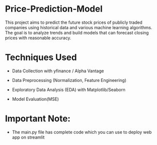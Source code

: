 # Price-Prediction-Model


This project aims to predict the future stock prices of publicly traded companies using historical data and various machine learning algorithms. The goal is to analyze trends and build models that can forecast closing prices with reasonable accuracy.

# Techniques Used

* Data Collection with yfinance / Alpha Vantage

* Data Preprocessing (Normalization, Feature Engineering)

* Exploratory Data Analysis (EDA) with Matplotlib/Seaborn

* Model Evaluation(MSE)

# Important Note:

* The main.py file has complete code which you can use to deploy web app on streamlit
